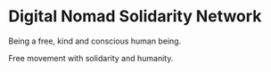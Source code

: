 # Digital Nomad Solidarity Network

Being a free, kind and conscious human being.

Free movement with solidarity and humanity.
